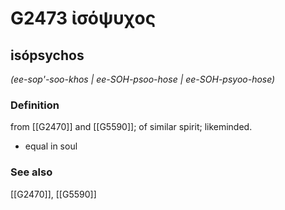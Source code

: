 # G2473 ἰσόψυχος

## isópsychos

_(ee-sop'-soo-khos | ee-SOH-psoo-hose | ee-SOH-psyoo-hose)_

### Definition

from [[G2470]] and [[G5590]]; of similar spirit; likeminded.

- equal in soul

### See also

[[G2470]], [[G5590]]

